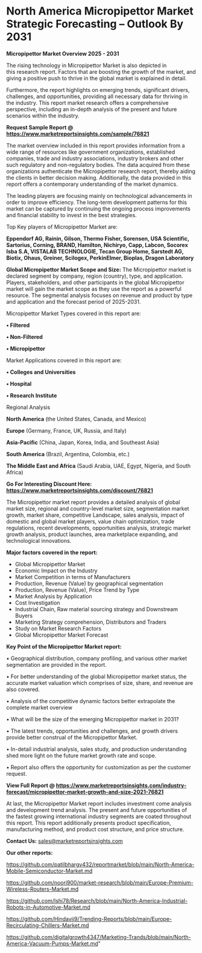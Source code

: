 # North America Micropipettor Market Strategic Forecasting – Outlook By 2031

<Strong> Micropipettor Market Overview 2025 - 2031</strong>

The rising technology in Micropipettor Market is also depicted in this research report. Factors that are boosting the growth of the market, and giving a positive push to thrive in the global market is explained in detail.

Furthermore, the report highlights on emerging trends, significant drivers, challenges, and opportunities, providing all necessary data for thriving in the industry. This report market research offers a comprehensive perspective, including an in-depth analysis of the present and future scenarios within the industry.

<strong>Request Sample Report @ <a href=https://www.marketreportsinsights.com/sample/76821>https://www.marketreportsinsights.com/sample/76821</a></strong>

The market overview included in this report provides information from a wide range of resources like government organizations, established companies, trade and industry associations, industry brokers and other such regulatory and non-regulatory bodies. The data acquired from these organizations authenticate the Micropipettor research report, thereby aiding the clients in better decision making. Additionally, the data provided in this report offers a contemporary understanding of the market dynamics.

The leading players are focusing mainly on technological advancements in order to improve efficiency. The long-term development patterns for this market can be captured by continuing the ongoing process improvements and financial stability to invest in the best strategies.

Top Key players of Micropipettor Market are:

<strong>Eppendorf AG, Rainin, Gilson, Thermo Fisher, Sorensen, USA Scientific, Sartorius, Corning, BRAND, Hamilton, Nichiryo, Capp, Labcon, Socorex Isba S.A, VISTALAB TECHNOLOGIE, Tecan Group Home, Sarstedt AG, Biotix, Ohaus, Greiner, Scilogex, PerkinElmer, Bioplas, Dragon Laboratory</strong>

<strong><b>Global Micropipettor Market Scope and Size:</b></strong>
The Micropipettor market is declared segment by company, region (country), type, and application. Players, stakeholders, and other participants in the global Micropipettor market will gain the market scope as they use the report as a powerful resource. The segmental analysis focuses on revenue and product by type and application and the forecast period of 2025-2031.

Micropipettor Market Types covered in this report are:

<strong>• Filtered

• Non-Filtered

• Micropipettor</strong>

Market Applications covered in this report are:

<strong>• Colleges and Universities

• Hospital

• Research Institute</strong> 

Regional Analysis

<strong>North America</strong> (the United States, Canada, and Mexico)

<strong>Europe</strong> (Germany, France, UK, Russia, and Italy)

<strong>Asia-Pacific</strong> (China, Japan, Korea, India, and Southeast Asia)

<strong>South America</strong> (Brazil, Argentina, Colombia, etc.)

<strong>The Middle East and Africa</strong> (Saudi Arabia, UAE, Egypt, Nigeria, and South Africa)

<strong>Go For Interesting Discount Here: <a href=https://www.marketreportsinsights.com/discount/76821>https://www.marketreportsinsights.com/discount/76821</a></strong>

The Micropipettor market report provides a detailed analysis of global market size, regional and country-level market size, segmentation market growth, market share, competitive Landscape, sales analysis, impact of domestic and global market players, value chain optimization, trade regulations, recent developments, opportunities analysis, strategic market growth analysis, product launches, area marketplace expanding, and technological innovations.

<strong><b>Major factors covered in the report:</b></strong>
<ul>
  <li>Global Micropipettor Market </li>
  <li>Economic Impact on the Industry</li>
  <li>Market Competition in terms of Manufacturers</li>
  <li>Production, Revenue (Value) by geographical segmentation</li>
  <li>Production, Revenue (Value), Price Trend by Type</li>
  <li>Market Analysis by Application</li>
  <li>Cost Investigation</li>
  <li>Industrial Chain, Raw material sourcing strategy and Downstream Buyers</li>
  <li>Marketing Strategy comprehension, Distributors and Traders</li>
  <li>Study on Market Research Factors</li>
  <li>Global Micropipettor Market Forecast</li>
</ul>

<strong><b>Key Point of the Micropipettor Market report:</b></strong>

• Geographical distribution, company profiling, and various other market segmentation are provided in the report.

• For better understanding of the global Micropipettor market status, the accurate market valuation which comprises of size, share, and revenue are also covered.

• Analysis of the competitive dynamic factors better extrapolate the complete market overview

• What will be the size of the emerging Micropipettor market in 2031?

• The latest trends, opportunities and challenges, and growth drivers provide better construal of the Micropipettor Market.

• In-detail industrial analysis, sales study, and production understanding shed more light on the future market growth rate and scope.

• Report also offers the opportunity for customization as per the customer request.

<strong><b>View Full Report @ <a href=https://www.marketreportsinsights.com/industry-forecast/micropipettor-market-growth-and-size-2021-76821>https://www.marketreportsinsights.com/industry-forecast/micropipettor-market-growth-and-size-2021-76821</a></b></strong>


At last, the Micropipettor Market report includes investment come analysis and development trend analysis. The present and future opportunities of the fastest growing international industry segments are coated throughout this report. This report additionally presents product specification, manufacturing method, and product cost structure, and price structure.

<strong>Contact Us:</strong>
sales@marketreportsinsights.com

<strong>Our other reports:</strong>

<a href=https://github.com/patilbhargv432/reportmarket/blob/main/North-America-Mobile-Semiconductor-Market.md>https://github.com/patilbhargv432/reportmarket/blob/main/North-America-Mobile-Semiconductor-Market.md</a>

<a href=https://github.com/noori900/market-research/blob/main/Europe-Premium-Wireless-Routers-Market.md>https://github.com/noori900/market-research/blob/main/Europe-Premium-Wireless-Routers-Market.md</a>

<a href=https://github.com/Ishi78/Research/blob/main/North-America-Industrial-Robots-in-Automotive-Market.md>https://github.com/Ishi78/Research/blob/main/North-America-Industrial-Robots-in-Automotive-Market.md</a>

<a href=https://github.com/Hindavii9/Trending-Reports/blob/main/Europe-Recirculating-Chillers-Market.md>https://github.com/Hindavii9/Trending-Reports/blob/main/Europe-Recirculating-Chillers-Market.md</a>

<a href=https://github.com/digitalgrowth4347/Marketing-Trands/blob/main/North-America-Vacuum-Pumps-Market.md>https://github.com/digitalgrowth4347/Marketing-Trands/blob/main/North-America-Vacuum-Pumps-Market.md</a>"
